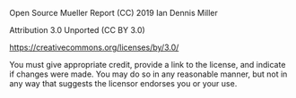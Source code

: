 Open Source Mueller Report
(CC) 2019 Ian Dennis Miller

Attribution 3.0 Unported (CC BY 3.0)

https://creativecommons.org/licenses/by/3.0/

You must give appropriate credit, provide a link to the license, and indicate if changes were made. You may do so in any reasonable manner, but not in any way that suggests the licensor endorses you or your use.
